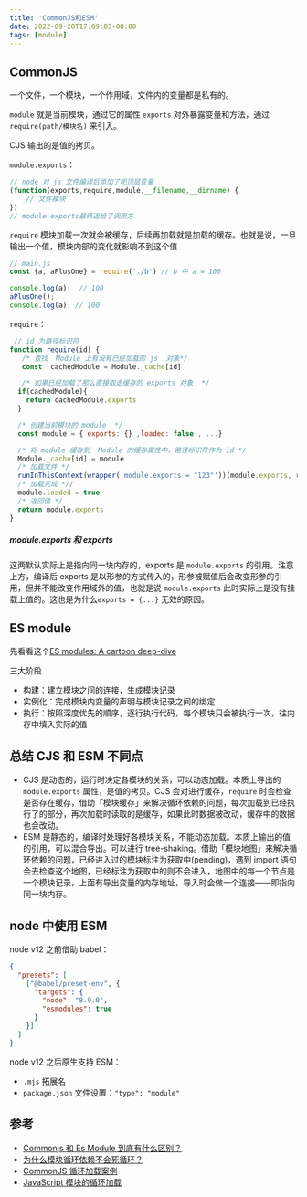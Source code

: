 ```yaml
---
title: 'CommonJS和ESM'
date: 2022-09-20T17:09:03+08:00
tags: [module]
---
```


## CommonJS

一个文件，一个模块，一个作用域，文件内的变量都是私有的。

`module` 就是当前模块，通过它的属性 `exports` 对外暴露变量和方法，通过 `require(path/模块名)` 来引入。

CJS 输出的是值的拷贝。

`module.exports`：

```JavaScript
// node 对 js 文件编译后添加了呃顶层变量
(function(exports,require,module,__filename,__dirname) {
	// 文件模块
})
// module.exports最终返给了调用方
```

`require` 模块加载一次就会被缓存，后续再加载就是加载的缓存。也就是说，一旦输出一个值，模块内部的变化就影响不到这个值

```JavaScript
// main.js
const {a, aPlusOne} = require('./b') // b 中 a = 100

console.log(a);  // 100
aPlusOne();
console.log(a); // 100
```

`require`：

```JavaScript
 // id 为路径标识符
function require(id) {
   /* 查找  Module 上有没有已经加载的 js  对象*/
   const  cachedModule = Module._cache[id]

   /* 如果已经加载了那么直接取走缓存的 exports 对象  */
  if(cachedModule){
    return cachedModule.exports
  }

  /* 创建当前模块的 module  */
  const module = { exports: {} ,loaded: false , ...}

  /* 将 module 缓存到  Module 的缓存属性中，路径标识符作为 id */
  Module._cache[id] = module
  /* 加载文件 */
  runInThisContext(wrapper('module.exports = "123"'))(module.exports, require, module, __filename, __dirname)
  /* 加载完成 *//
  module.loaded = true
  /* 返回值 */
  return module.exports
}
```

##### module.exports 和 exports

这两默认实际上是指向同一块内存的，exports 是 `module.exports` 的引用。注意上方，编译后 exports 是以形参的方式传入的，形参被赋值后会改变形参的引用，但并不能改变作用域外的值，也就是说 `module.exports` 此时实际上是没有挂载上值的。这也是为什么`exports = {...}` 无效的原因。

## ES module

先看看这个[ES modules: A cartoon deep-dive](https://hacks.mozilla.org/2018/03/es-modules-a-cartoon-deep-dive/)

三大阶段

- 构建：建立模块之间的连接，生成模块记录
- 实例化：完成模块内变量的声明与模块记录之间的绑定
- 执行：按照深度优先的顺序，逐行执行代码，每个模块只会被执行一次，往内存中填入实际的值

## 总结 CJS 和 ESM 不同点

- CJS 是动态的，运行时决定各模块的关系，可以动态加载。本质上导出的 `module.exports` 属性，是值的拷贝。CJS 会对进行缓存，`require` 时会检查是否存在缓存，借助「模块缓存」来解决循环依赖的问题，每次加载到已经执行了的部分，再次加载时读取的是缓存，如果此时数据被改动，缓存中的数据也会改动。
- ESM 是静态的，编译时处理好各模块关系，不能动态加载。本质上输出的值的引用，可以混合导出。可以进行 tree-shaking。借助「模块地图」来解决循环依赖的问题，已经进入过的模块标注为获取中(pending)，遇到 import 语句会去检查这个地图，已经标注为获取中的则不会进入，地图中的每一个节点是一个模块记录，上面有导出变量的内存地址，导入时会做一个连接——即指向同一块内存。

## node 中使用 ESM

node v12 之前借助 babel：

```JSON
{
  "presets": [
    ["@babel/preset-env", {
      "targets": {
        "node": "8.9.0",
        "esmodules": true
      }
    }]
  ]
}
```

node v12 之后原生支持 ESM：

- `.mjs` 拓展名
- `package.json` 文件设置：`"type": "module"`

## 参考

- [Commonjs 和 Es Module 到底有什么区别？](https://mp.weixin.qq.com/s/6VncXyYo_UKxymvsUJyY5w)
- [为什么模块循环依赖不会死循环？](https://mp.weixin.qq.com/s/t-TUAzL0q0oK7HsDVQRNMw)
- [CommonJS 循环加载案例](https://nodejs.org/api/modules.html#modules_cycles)
- [JavaScript 模块的循环加载](http://www.ruanyifeng.com/blog/2015/11/circular-dependency.html)
